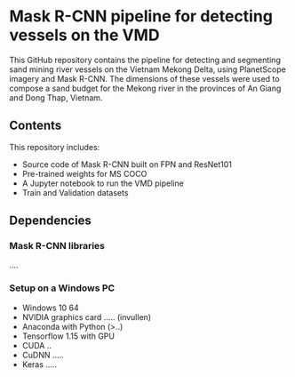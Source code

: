 # Mask R-CNN pipeline for detecting vessels on the VMD
This GitHub repository contains the pipeline for detecting and segmenting sand mining river vessels on the Vietnam Mekong Delta, using PlanetScope imagery and Mask R-CNN. The dimensions of these vessels were used to compose a sand budget for the Mekong river in the provinces of An Giang and Dong Thap, Vietnam.

## Contents
This repository includes:
* Source code of Mask R-CNN built on FPN and ResNet101
* Pre-trained weights for MS COCO
* A Jupyter notebook to run the VMD pipeline
* Train and Validation datasets

## Dependencies
### Mask R-CNN libraries
....

### Setup on a Windows PC
* Windows 10 64
* NVIDIA graphics card ..... (invullen)
* Anaconda with Python (>..)
* Tensorflow 1.15 with GPU
* CUDA ..
* CuDNN .....
* Keras .....
